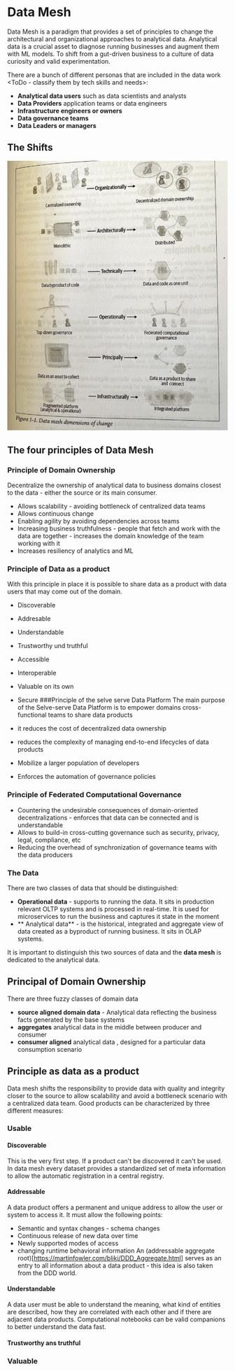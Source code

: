 # Data Mesh

Data Mesh is a paradigm that provides a set of principles to change the architectural and organizational approaches to analytical data. Analytical data is a crucial asset to diagnose running businesses and augment them with ML models. 
To shift from a gut-driven business to a culture of data curiosity and valid experimentation.

There are a bunch of different personas that are included in the data work <ToDo - classify them by tech skills and needs>:
* **Analytical data users** such as data scientists and analysts
* **Data Providers** application teams or data engineers
* **Infrastructure engineers or owners** 
* **Data governance teams**
* **Data Leaders or managers**

## The Shifts
![](./images/dimensions_of_change.png)
## The four principles of Data Mesh
### Principle of Domain Ownership
Decentralize the ownership of analytical data to business domains closest to the data - either the source or its main consumer.

* Allows scalability - avoiding bottleneck of centralized data teams
* Allows continuous change
* Enabling agility by avoiding dependencies across teams
* Increasing business truthfulness - people that fetch and work with the data are together - increases the domain knowledge of the team working with it
* Increases resiliency of analytics and ML
### Principle of Data as a product
With this principle in place it is possible to share data as a product with data users that may come out of the domain.

* Discoverable
* Addresable
* Understandable
* Trustworthy und truthful
* Accessible
* Interoperable
* Valuable on its own
* Secure
###Principle of the selve serve Data Platform
The main purpose of the Selve-serve Data Platform is to empower domains cross-functional teams to share data products

* it reduces the cost of decentralized data ownership
* reduces the complexity of managing end-to-end lifecycles of data products
* Mobilize a larger population of developers
* Enforces the automation of governance policies
### Principle of Federated Computational Governance
* Countering the undesirable consequences of domain-oriented decentralizations - enforces that data can be connected and is understandable
* Allows to build-in cross-cutting governance such as security, privacy, legal, compliance, etc
* Reducing the overhead of synchronization of governance teams with the data producers

### The Data
There are two classes of data that should be distinguished:
* **Operational data** - supports to running the data. It sits in production relevant OLTP systems and is processed in real-time. It is used for microservices to run the business and captures it state in the moment
* ** Analytical data** - is the historical, integrated and aggregate view of data created as a byproduct of running business. It sits in OLAP systems.

It is important to distinguish this two sources of data and the **data mesh** is dedicated to the analytical data.
## Principal of Domain Ownership

There are three fuzzy classes of domain data
* **source aligned domain data** - Analytical data reflecting the business facts generated by the base systems
* **aggregates** analytical data in the middle between producer and consumer
* **consumer aligned** analytical data , designed for a particular data consumption scenario

## Principle as data as a product
Data mesh shifts the responsibility to provide data with quality and integrity closer to the source to allow scalability and avoid a bottleneck scenario with a centralized data team.
Good products can be characterized by three different measures:
### Usable
#### Discoverable
This is the very first step. If a product can't be discovered it can't be used. In data mesh every dataset provides a standardized set of meta information to allow the automatic registration in a central registry.
#### Addressable
A data product offers a permanent and unique address to allow the user or system to access it. 
It must allow the following points:
* Semantic and syntax changes - schema changes
* Continuous release of new data over time
* Newly supported modes of access
* changing runtime behavioral information
An (addressable aggregate root)[https://martinfowler.com/bliki/DDD_Aggregate.html] serves as an entry to all information about a data product - this idea is also taken from the DDD world.
#### Understandable
A data user must be able to understand the meaning, what kind of entities are described, how they are correlated with each other and if there are adjacent data products.
Computational notebooks can be valid companions to better understand the data fast.

#### Trustworthy ans truthful

### Valuable
